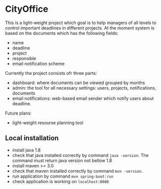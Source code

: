 # CityOffice

This is a light-weight project which goal is to help managers of all levels to control important deadlines in different projects. At the moment system is based on the documents which has the following fields:
- name
- deadline
- project
- responsible
- email notification scheme

Currently the project consists ofr three parts:
- dashboard: where documents can be viewed grouped by months
- admin: the tool for all necessary settings: users, projects, notifications, documents
- email notifications: web-based email sender which notify users about deadline.

Future plans:
- light-weight resourse planning tool

## Local installation
- install java 1.8
- check that java installed correctly by command ```java -version```. The command must return java version not bellow 1.8
- install maven >= 3.0
- check that maven installed correctly by command ```mvn -version```.
- run application by command ```mvn spring-boot:run```
- check application is working on ```localhost:8080```
